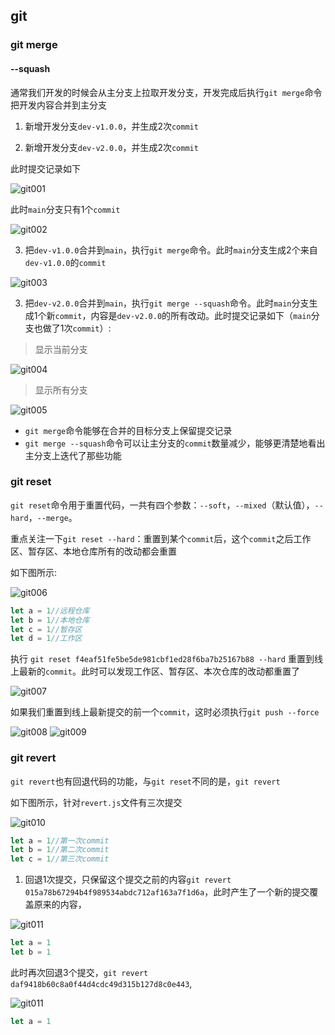 ## git
### git merge
#### --squash
通常我们开发的时候会从主分支上拉取开发分支，开发完成后执行`git merge`命令把开发内容合并到主分支

1. 新增开发分支`dev-v1.0.0`，并生成2次`commit`

2. 新增开发分支`dev-v2.0.0`，并生成2次`commit`

此时提交记录如下

<img :src="$withBase('/images/git001.png')" alt="git001">

此时`main`分支只有1个`commit`

<img :src="$withBase('/images/git002.png')" alt="git002">

3. 把`dev-v1.0.0`合并到`main`，执行`git merge`命令。此时`main`分支生成2个来自`dev-v1.0.0`的`commit`

<img :src="$withBase('/images/git003.png')" alt="git003">

3. 把`dev-v2.0.0`合并到`main`，执行`git merge --squash`命令。此时`main`分支生成1个新`commit`，内容是`dev-v2.0.0`的所有改动。此时提交记录如下（`main`分支也做了1次`commit`）:

>显示当前分支

<img :src="$withBase('/images/git004.png')" alt="git004">

>显示所有分支

<img :src="$withBase('/images/git005.png')" alt="git005">

- `git merge`命令能够在合并的目标分支上保留提交记录
- `git merge --squash`命令可以让主分支的`commit`数量减少，能够更清楚地看出主分支上迭代了那些功能

### git reset
`git reset`命令用于重置代码，一共有四个参数：`--soft`，`--mixed`（默认值），`--hard`，`--merge`。

重点关注一下`git reset --hard`：重置到某个`commit`后，这个`commit`之后工作区、暂存区、本地仓库所有的改动都会重置

如下图所示:

<img :src="$withBase('/images/git006.png')" alt="git006">

```js
let a = 1//远程仓库
let b = 1//本地仓库
let c = 1//暂存区
let d = 1//工作区
```

执行 `git reset f4eaf51fe5be5de981cbf1ed28f6ba7b25167b88 --hard` 重置到线上最新的`commit`。此时可以发现工作区、暂存区、本次仓库的改动都重置了

<img :src="$withBase('/images/git007.png')" alt="git007">

如果我们重置到线上最新提交的前一个`commit`，这时必须执行`git push --force`

<img :src="$withBase('/images/git008.png')" alt="git008">

<img :src="$withBase('/images/git009.png')" alt="git009">

### git revert
`git revert`也有回退代码的功能，与`git reset`不同的是，`git revert`

如下图所示，针对`revert.js`文件有三次提交

<img :src="$withBase('/images/git010.png')" alt="git010">

```js
let a = 1//第一次commit
let b = 1//第二次commit
let c = 1//第三次commit
```

1. 回退1次提交，只保留这个提交之前的内容`git revert 015a78b67294b4f989534abdc712af163a7f1d6a`，此时产生了一个新的提交覆盖原来的内容，

<img :src="$withBase('/images/git011.png')" alt="git011">

```js
let a = 1
let b = 1
```

此时再次回退3个提交，`git revert daf9418b60c8a0f44d4cdc49d315b127d8c0e443`,

<img :src="$withBase('/images/git011.png')" alt="git011">

```js
let a = 1
```